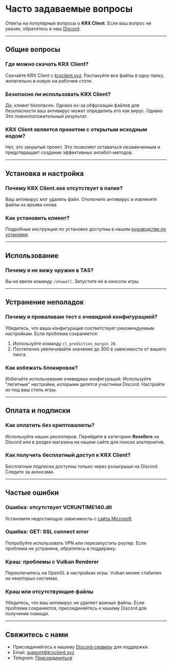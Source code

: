 

# Часто задаваемые вопросы

Ответы на популярные вопросы о **KRX Client**. Если ваш вопрос не указан, обратитесь в наш [Discord](https://discord.gg/MwzsHadQAe).

---

## Общие вопросы

### **Где можно скачать KRX Client?**
Скачайте KRX Client с [krxclient.xyz](https://krxclient.xyz). Распакуйте все файлы в одну папку, желательно в новую на рабочем столе.

### **Безопасно ли использовать KRX Client?**
Да, клиент безопасен. Однако из-за обфускации файлов для безопасности ваш антивирус может определить его как вирус. Однако Это ложноположительный результат.

### **KRX Client является проектом с открытым исходным кодом?**
Нет, это закрытый проект. Это позволяет оставаться незамеченным и предотвращает создание эффективных антибот-методов.

---

## Установка и настройка

### **Почему KRX Client.exe отсутствует в папке?**
Ваш антивирус мог удалить файл. Отключите антивирус и извлеките файлы из архива снова.

### **Как установить клиент?**
Подробные инструкции по установке доступны в нашем [руководстве по установке](getting-started/installation.md).

---

## Использование

### **Почему я не вижу оружие в TAS?**
Вы не ввели команду `/showall`. Запустите её в консоли игры.

---

## Устранение неполадок

### **Почему я проваливаю тест с очевидной конфигурацией?**
Убедитесь, что ваша конфигурация соответствует рекомендуемым настройкам. Если проблема сохраняется:
1. Используйте команду `cl_prediction_margin 20`.
2. Постепенно увеличивайте значение до 300 в зависимости от вашего пинга.

### **Как избежать блокировок?**
Избегайте использования очевидных конфигураций. Используйте "легитные" настройки, которыми делятся участники Discord. Настройте их под ваш стиль игры.

---

## Оплата и подписки

### **Как оплатить без криптовалюты?**
Используйте наших реселлеров. Перейдите в категорию **Resellers** на Discord или в раздел магазина на нашем сайте для поиска альтернатив.

### **Как получить бесплатный доступ к KRX Client?**
Бесплатные подписки доступны только через розыгрыши на Discord. Следите за анонсами.

---

## Частые ошибки

### **Ошибка: отсутствует VCRUNTIME140.dll**
Установите недостающую зависимость с [сайта Microsoft](https://aka.ms/vs/17/release/vc_redist.x64.exe).

### **Ошибка: GET: SSL connect error**
Попробуйте использовать VPN или перезапустить роутер. Если проблема не устранена, обратитесь в поддержку.

### **Краш: проблемы с Vulkan Renderer**
Переключитесь на OpenGL в настройках игры. Vulkan менее стабилен на некоторых системах.

### **Краш или отсутствующие файлы**
Убедитесь, что ваш антивирус не удаляет важные файлы. Если проблема сохраняется, присоединяйтесь к нашему Discord для получения помощи.

---

## Свяжитесь с нами

- Присоединяйтесь к нашему [Discord-серверу](https://discord.gg/MwzsHadQAe) для поддержки.  
- Email: support@krxclient.xyz  
- Telegram: [Присоединиться](https://t.me/joinchat/4sp4Mduuf0RiZGM0)  
